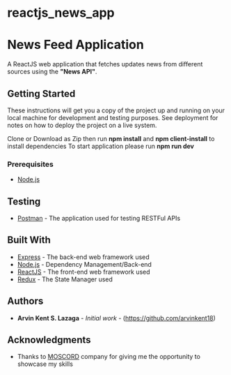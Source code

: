 # reactjs_news_app
# News Feed Application

A ReactJS web application that fetches updates news from different sources using the **"News API"**.

## Getting Started

These instructions will get you a copy of the project up and running on your local machine for development and testing purposes. See deployment for notes on how to deploy the project on a live system.

Clone or Download as Zip then run **npm install** and **npm client-install** to install dependencies
To start application please run **npm run dev**

### Prerequisites

* [Node.js](https://www.nodejs.org/)

## Testing
* [Postman](https://www.getpostman.com/) - The application used for testing RESTFul APIs

## Built With

* [Express](https://www.express.com/) - The back-end web framework used
* [Node.js](https://nodejs.org/) - Dependency Management/Back-end
* [ReactJS](https://reactjs.org/) - The front-end web framework used
* [Redux](https://redux.js.org/) - The State Manager used

## Authors

* **Arvin Kent S. Lazaga** - *Initial work* - (https://github.com/arvinkent18)

## Acknowledgments

* Thanks to [MOSCORD](https://www.moscord.com/) company for giving me the opportunity to showcase my skills
